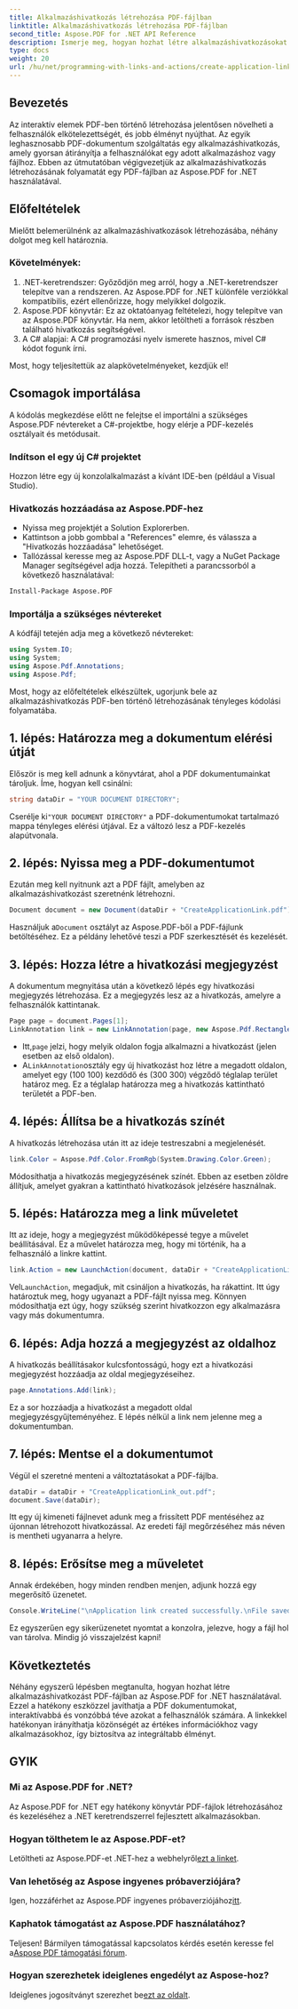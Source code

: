 ```yaml
---
title: Alkalmazáshivatkozás létrehozása PDF-fájlban
linktitle: Alkalmazáshivatkozás létrehozása PDF-fájlban
second_title: Aspose.PDF for .NET API Reference
description: Ismerje meg, hogyan hozhat létre alkalmazáshivatkozásokat PDF-fájlokban az Aspose.PDF for .NET segítségével. Útmutató lépésről lépésre a PDF-fájlok interaktivitásának fokozásához.
type: docs
weight: 20
url: /hu/net/programming-with-links-and-actions/create-application-link/
---
```

## Bevezetés

Az interaktív elemek PDF-ben történő létrehozása jelentősen növelheti a felhasználók elkötelezettségét, és jobb élményt nyújthat. Az egyik leghasznosabb PDF-dokumentum szolgáltatás egy alkalmazáshivatkozás, amely gyorsan átirányítja a felhasználókat egy adott alkalmazáshoz vagy fájlhoz. Ebben az útmutatóban végigvezetjük az alkalmazáshivatkozás létrehozásának folyamatát egy PDF-fájlban az Aspose.PDF for .NET használatával.

## Előfeltételek

Mielőtt belemerülnénk az alkalmazáshivatkozások létrehozásába, néhány dolgot meg kell határoznia. 

### Követelmények:
1. .NET-keretrendszer: Győződjön meg arról, hogy a .NET-keretrendszer telepítve van a rendszeren. Az Aspose.PDF for .NET különféle verziókkal kompatibilis, ezért ellenőrizze, hogy melyikkel dolgozik.
2. Aspose.PDF könyvtár: Ez az oktatóanyag feltételezi, hogy telepítve van az Aspose.PDF könyvtár. Ha nem, akkor letöltheti a források részben található hivatkozás segítségével. 
3. A C# alapjai: A C# programozási nyelv ismerete hasznos, mivel C# kódot fogunk írni.

Most, hogy teljesítettük az alapkövetelményeket, kezdjük el!

## Csomagok importálása

A kódolás megkezdése előtt ne felejtse el importálni a szükséges Aspose.PDF névtereket a C#-projektbe, hogy elérje a PDF-kezelés osztályait és metódusait.

### Indítson el egy új C# projektet
Hozzon létre egy új konzolalkalmazást a kívánt IDE-ben (például a Visual Studio).

### Hivatkozás hozzáadása az Aspose.PDF-hez
- Nyissa meg projektjét a Solution Explorerben.
- Kattintson a jobb gombbal a "References" elemre, és válassza a "Hivatkozás hozzáadása" lehetőséget.
- Tallózással keresse meg az Aspose.PDF DLL-t, vagy a NuGet Package Manager segítségével adja hozzá. Telepítheti a parancssorból a következő használatával:
```bash
Install-Package Aspose.PDF
```

### Importálja a szükséges névtereket
A kódfájl tetején adja meg a következő névtereket:
```csharp
using System.IO;
using System;
using Aspose.Pdf.Annotations;
using Aspose.Pdf;
```

Most, hogy az előfeltételek elkészültek, ugorjunk bele az alkalmazáshivatkozás PDF-ben történő létrehozásának tényleges kódolási folyamatába.

## 1. lépés: Határozza meg a dokumentum elérési útját

Először is meg kell adnunk a könyvtárat, ahol a PDF dokumentumainkat tároljuk. Íme, hogyan kell csinálni:

```csharp
string dataDir = "YOUR DOCUMENT DIRECTORY";
```

 Cserélje ki`"YOUR DOCUMENT DIRECTORY"` a PDF-dokumentumokat tartalmazó mappa tényleges elérési útjával. Ez a változó lesz a PDF-kezelés alapútvonala.

## 2. lépés: Nyissa meg a PDF-dokumentumot

Ezután meg kell nyitnunk azt a PDF fájlt, amelyben az alkalmazáshivatkozást szeretnénk létrehozni.

```csharp
Document document = new Document(dataDir + "CreateApplicationLink.pdf");
```

 Használjuk a`Document` osztályt az Aspose.PDF-ből a PDF-fájlunk betöltéséhez. Ez a példány lehetővé teszi a PDF szerkesztését és kezelését.

## 3. lépés: Hozza létre a hivatkozási megjegyzést

A dokumentum megnyitása után a következő lépés egy hivatkozási megjegyzés létrehozása. Ez a megjegyzés lesz az a hivatkozás, amelyre a felhasználók kattintanak.

```csharp
Page page = document.Pages[1];
LinkAnnotation link = new LinkAnnotation(page, new Aspose.Pdf.Rectangle(100, 100, 300, 300));
```

-  Itt,`page` jelzi, hogy melyik oldalon fogja alkalmazni a hivatkozást (jelen esetben az első oldalon).
-  A`LinkAnnotation`osztály egy új hivatkozást hoz létre a megadott oldalon, amelyet egy (100 100) kezdődő és (300 300) végződő téglalap terület határoz meg. Ez a téglalap határozza meg a hivatkozás kattintható területét a PDF-ben.

## 4. lépés: Állítsa be a hivatkozás színét

A hivatkozás létrehozása után itt az ideje testreszabni a megjelenését.

```csharp
link.Color = Aspose.Pdf.Color.FromRgb(System.Drawing.Color.Green);
```

Módosíthatja a hivatkozás megjegyzésének színét. Ebben az esetben zöldre állítjuk, amelyet gyakran a kattintható hivatkozások jelzésére használnak.

## 5. lépés: Határozza meg a link műveletet

Itt az ideje, hogy a megjegyzést működőképessé tegye a művelet beállításával. Ez a művelet határozza meg, hogy mi történik, ha a felhasználó a linkre kattint.

```csharp
link.Action = new LaunchAction(document, dataDir + "CreateApplicationLink.pdf");
```

 Vel`LaunchAction`, megadjuk, mit csináljon a hivatkozás, ha rákattint. Itt úgy határoztuk meg, hogy ugyanazt a PDF-fájlt nyissa meg. Könnyen módosíthatja ezt úgy, hogy szükség szerint hivatkozzon egy alkalmazásra vagy más dokumentumra.

## 6. lépés: Adja hozzá a megjegyzést az oldalhoz

A hivatkozás beállításakor kulcsfontosságú, hogy ezt a hivatkozási megjegyzést hozzáadja az oldal megjegyzéseihez.

```csharp
page.Annotations.Add(link);
```

Ez a sor hozzáadja a hivatkozást a megadott oldal megjegyzésgyűjteményéhez. E lépés nélkül a link nem jelenne meg a dokumentumban.

## 7. lépés: Mentse el a dokumentumot

Végül el szeretné menteni a változtatásokat a PDF-fájlba.

```csharp
dataDir = dataDir + "CreateApplicationLink_out.pdf";
document.Save(dataDir);
```

Itt egy új kimeneti fájlnevet adunk meg a frissített PDF mentéséhez az újonnan létrehozott hivatkozással. Az eredeti fájl megőrzéséhez más néven is mentheti ugyanarra a helyre.

## 8. lépés: Erősítse meg a műveletet

Annak érdekében, hogy minden rendben menjen, adjunk hozzá egy megerősítő üzenetet.

```csharp
Console.WriteLine("\nApplication link created successfully.\nFile saved at " + dataDir);
```

Ez egyszerűen egy sikerüzenetet nyomtat a konzolra, jelezve, hogy a fájl hol van tárolva. Mindig jó visszajelzést kapni!

## Következtetés

Néhány egyszerű lépésben megtanulta, hogyan hozhat létre alkalmazáshivatkozást PDF-fájlban az Aspose.PDF for .NET használatával. Ezzel a hatékony eszközzel javíthatja a PDF dokumentumokat, interaktívabbá és vonzóbbá téve azokat a felhasználók számára. A linkekkel hatékonyan irányíthatja közönségét az értékes információkhoz vagy alkalmazásokhoz, így biztosítva az integráltabb élményt.

## GYIK

### Mi az Aspose.PDF for .NET?  
Az Aspose.PDF for .NET egy hatékony könyvtár PDF-fájlok létrehozásához és kezeléséhez a .NET keretrendszerrel fejlesztett alkalmazásokban.

### Hogyan tölthetem le az Aspose.PDF-et?  
 Letöltheti az Aspose.PDF-et .NET-hez a webhelyről[ezt a linket](https://releases.aspose.com/pdf/net/).

### Van lehetőség az Aspose ingyenes próbaverziójára?  
 Igen, hozzáférhet az Aspose.PDF ingyenes próbaverziójához[itt](https://releases.aspose.com/).

### Kaphatok támogatást az Aspose.PDF használatához?  
 Teljesen! Bármilyen támogatással kapcsolatos kérdés esetén keresse fel a[Aspose PDF támogatási fórum](https://forum.aspose.com/c/pdf/10).

### Hogyan szerezhetek ideiglenes engedélyt az Aspose-hoz?  
 Ideiglenes jogosítványt szerezhet be[ezt az oldalt](https://purchase.aspose.com/temporary-license/).